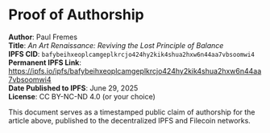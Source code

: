# Proof of Authorship

**Author**: Paul Fremes  
**Title**: *An Art Renaissance: Reviving the Lost Principle of Balance*  
**IPFS CID**: `bafybeihxeoplcamgeplkrcjo424hy2kik4shua2hxw6n44aa7vbsoomwi4`  
**Permanent IPFS Link**: https://ipfs.io/ipfs/bafybeihxeoplcamgeplkrcjo424hy2kik4shua2hxw6n44aa7vbsoomwi4  
**Date Published to IPFS**: June 29, 2025  
**License**: CC BY-NC-ND 4.0 (or your choice)

This document serves as a timestamped public claim of authorship for the article above, published to the decentralized IPFS and Filecoin networks.

